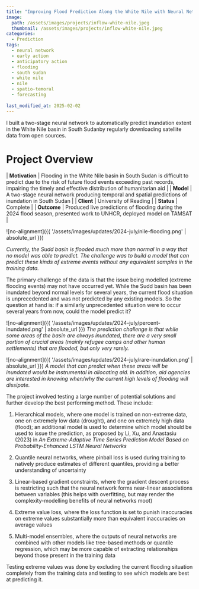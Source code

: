 ```yaml
---
title: "Improving Flood Prediction Along the White Nile with Neural Networks"
image: 
  path: /assets/images/projects/inflow-white-nile.jpeg
  thumbnail: /assets/images/projects/inflow-white-nile.jpeg
categories: 
  - Prediction
tags:
  - neural network
  - early action
  - anticipatory action
  - flooding
  - south sudan
  - white nile
  - nile
  - spatio-temoral
  - forecasting
  
last_modified_at: 2025-02-02
---
```


I built a two-stage neural network to automatically predict inundation extent in the White Nile basin in South Sudanby regularly downloading satellite data from open sources.

# Project Overview

| **Motivation** | Flooding in the White Nile basin in South Sudan is difficult to predict due to the risk of future flood events exceeding past records, impairing the timely and effective distribution of humanitarian aid |
| **Model** | A two-stage neural network producing temporal and spatial predictions of inundation in South Sudan |
| **Client** | University of Reading |
| **Status** | Complete |
| **Outcome** | Produced live predictions of flooding during the 2024 flood season, presented work to UNHCR, deployed model on TAMSAT |

![no-alignment]({{ '/assets/images/updates/2024-july/nile-flooding.png' | absolute_url }})

*Currently, the Sudd basin is flooded much more than normal in a way that no model was able to predict. The challenge was to build a model that can predict these kinds of extreme events without any equivalent samples in the training data.*

The primary challenge of the data is that the issue being modelled (extreme flooding events) may not have occurred yet. While the Sudd basin has been inundated beyond normal levels for several years, the current flood situation is unprecedented and was not predicted by any existing models. So the question at hand is: if a similarly unprecedented situation were to occur several years from now, could the model predict it?

![no-alignment]({{ '/assets/images/updates/2024-july/percent-inundated.png' | absolute_url }})
*The prediction challenge is that while some areas of the basin are always inundated, there are a very small portion of crucial areas (mainly refugee camps and other human settlements) that are flooded, but only very rarely.*

![no-alignment]({{ '/assets/images/updates/2024-july/rare-inundation.png' | absolute_url }})
*A model that can predict when these areas will be inundated would be instrumental in allocating aid. In addition, aid agencies are interested in knowing when/why the current high levels of flooding will dissipate.*

The project involved testing a large number of potential solutions and further develop the best performing method. These include:

1. Hierarchical models, where one model is trained on non-extreme data, one on extremely low data (drought), and one on extremely high data (flood); an additional model is used to determine which model should be used to issue the prediction, as proposed by Li, Xu, and Anastasiu (2023) in *An Extreme-Adaptive Time Series Prediction Model Based on Probability-Enhanced LSTM Neural Networks*

2. Quantile neural networks, where pinball loss is used during training to natively produce estimates of different quantiles, providing a better understanding of uncertainty

3. Linear-based gradient constraints, where the gradient descent process is restricting such that the neural network forms near-linear associations between variables (this helps with overfitting, but may render the complexity-modelling benefits of neural networks moot)

4. Extreme value loss, where the loss function is set to punish inaccuracies on extreme values substantially more than equivalent inaccuracies on average values

5. Multi-model ensembles, where the outputs of neural networks are combined with other models like tree-based methods or quantile regression, which may be more capable of extracting relationships beyond those present in the training data

Testing extreme values was done by excluding the current flooding situation completely from the training data and testing to see which models are best at predicting it. 
